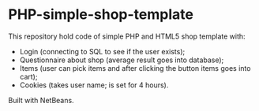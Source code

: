 # PHP-simple-shop-template

This repository hold code of simple PHP and HTML5 shop template with:

  - Login (connecting to SQL to see if the user exists);
  - Questionnaire about shop (average result goes into database);
  - Items (user can pick items and after clicking the button items goes into cart);
  - Cookies (takes user name; is set for 4 hours).
  
  Built with NetBeans.

